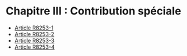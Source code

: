 # Chapitre III : Contribution spéciale

* [Article R8253-1](./LEGIARTI000026041004.md)
* [Article R8253-2](./LEGIARTI000027509386.md)
* [Article R8253-3](./LEGIARTI000026040993.md)
* [Article R8253-4](./LEGIARTI000026040990.md)
